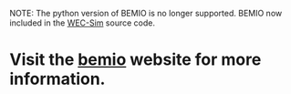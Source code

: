 NOTE: The python version of BEMIO is no longer supported. BEMIO now included in the [WEC-Sim](https://github.com/WEC-Sim/WEC-Sim) source code. 

Visit the [bemio](http://wec-sim.github.io/bemio) website for more information.
=======
